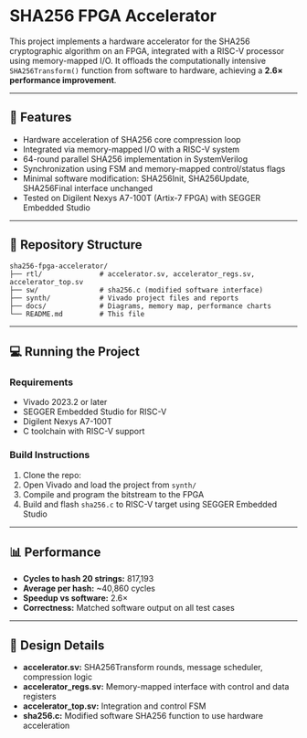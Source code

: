 
# SHA256 FPGA Accelerator

This project implements a hardware accelerator for the SHA256 cryptographic algorithm on an FPGA, integrated with a RISC-V processor using memory-mapped I/O. It offloads the computationally intensive `SHA256Transform()` function from software to hardware, achieving a **2.6× performance improvement**.

---

## 🚀 Features

- Hardware acceleration of SHA256 core compression loop
- Integrated via memory-mapped I/O with a RISC-V system
- 64-round parallel SHA256 implementation in SystemVerilog
- Synchronization using FSM and memory-mapped control/status flags
- Minimal software modification: SHA256Init, SHA256Update, SHA256Final interface unchanged
- Tested on Digilent Nexys A7-100T (Artix-7 FPGA) with SEGGER Embedded Studio

---

## 📁 Repository Structure

```
sha256-fpga-accelerator/
├── rtl/              # accelerator.sv, accelerator_regs.sv, accelerator_top.sv
├── sw/               # sha256.c (modified software interface)
├── synth/            # Vivado project files and reports
├── docs/             # Diagrams, memory map, performance charts
└── README.md         # This file
```

---

## 💻 Running the Project

### Requirements

- Vivado 2023.2 or later
- SEGGER Embedded Studio for RISC-V
- Digilent Nexys A7-100T
- C toolchain with RISC-V support

### Build Instructions

1. Clone the repo:
2. Open Vivado and load the project from `synth/`
3. Compile and program the bitstream to the FPGA
4. Build and flash `sha256.c` to RISC-V target using SEGGER Embedded Studio

---

## 📊 Performance

- **Cycles to hash 20 strings:** 817,193
- **Average per hash:** ~40,860 cycles
- **Speedup vs software:** 2.6×
- **Correctness:** Matched software output on all test cases

---

## 📐 Design Details

- **accelerator.sv:** SHA256Transform rounds, message scheduler, compression logic
- **accelerator_regs.sv:** Memory-mapped interface with control and data registers
- **accelerator_top.sv:** Integration and control FSM
- **sha256.c:** Modified software SHA256 function to use hardware acceleration
